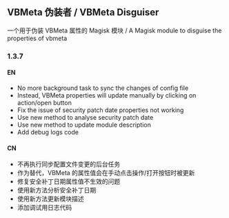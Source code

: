 ## VBMeta 伪装者 / VBMeta Disguiser

一个用于伪装 VBMeta 属性的 Magisk 模块 / A Magisk module to disguise the properties of vbmeta

### 1.3.7

#### EN

- No more background task to sync the changes of config file
- Instead, VBMeta properties will update manually by clicking on action/open button
- Fix the issue of security patch date properties not working
- Use new method to analyse security patch date
- Use new method to update module description
- Add debug logs code

#### CN

- 不再执行同步配置文件变更的后台任务
- 作为替代，VBMeta 的属性值会在手动点击操作/打开按钮时被更新
- 修复安全补丁日期属性值不生效的问题
- 使用新方法分析安全补丁日期
- 使用新方法更新模块描述
- 添加调试用日志代码